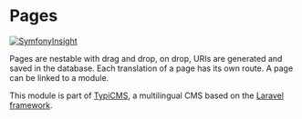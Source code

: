 # Pages
[![SymfonyInsight](https://insight.symfony.com/projects/b8e4de59-5f81-41a1-98cd-22079ba835b6/mini.svg)](https://insight.symfony.com/projects/b8e4de59-5f81-41a1-98cd-22079ba835b6)

Pages are nestable with drag and drop, on drop, URIs are generated and saved in the database.
Each translation of a page has its own route.
A page can be linked to a module.

This module is part of [TypiCMS](https://github.com/TypiCMS/Base), a multilingual CMS based on the [Laravel framework](https://github.com/laravel/framework).
